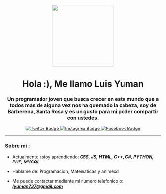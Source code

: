 <div id="header" align="center">
    <img src="https://media.giphy.com/media/Dh5q0sShxgp13DwrvG/giphy.gif" width ="200" />
    <h1 align="center">Hola :), Me llamo Luis Yuman</h1>
    <h3 align="center">Un programador joven que busca crecer en esto mundo que a todos mas de alguna vez nos ha quemado la cabeza,
        soy de Barberena, Santa Rosa y es un gusto para mi poder compartir con ustedes.
    </h3>
</div>


<div id="badges" align="center">
    <a href="https://twitter.com/Luigyl3" target="_blank">
        <img src="https://img.shields.io/twitter/follow/Luigyl?color=blue&logo=twitter&style=for-the-badge"
         alt="Twitter Badge" />
    </a>
    <a href="https://www.instagram.com/juggerbicho/" target="_blank">
        <img src="https://img.shields.io/twitter/follow/juggerbicho?color=red&logo=Instagram&style=for-the-badge"
         alt="Instagrma Badge" />
    </a>
    <a href="https://www.facebook.com/luis.a.yuman/" target="_blank">
        <img src="https://img.shields.io/twitter/follow/Luis%20Yuman?color=blue&logo=facebook&style=for-the-badge"
         alt="Facebook Badge" />
    </a>
</div>


---

### Sobre mi :

- Actualmente estoy aprendiendo: ***CSS, JS, HTML, C++, C#, PYTHON, PHP, MYSQL***

- Hablame de: Programacion, Matematicas y animexd

- Me puede contactar mediante mi numero telefonico o: ***lyuman737@gmail.com***

